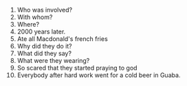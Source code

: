 1. Who was involved?
2. With whom?
3. Where?
4. 2000 years later.
5. Ate all Macdonald's french fries 
6. Why did they do it?
7. What did they say?
8. What were they wearing?
9. So scared that they started praying to god
10. Everybody after hard work went for a cold beer in Guaba.
